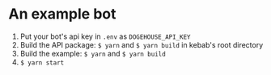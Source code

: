 # An example bot

1. Put your bot's api key in `.env` as `DOGEHOUSE_API_KEY`
2. Build the API package: `$ yarn` and `$ yarn build` in kebab's root directory
3. Build the example: `$ yarn` and `$ yarn build`
4. `$ yarn start`
